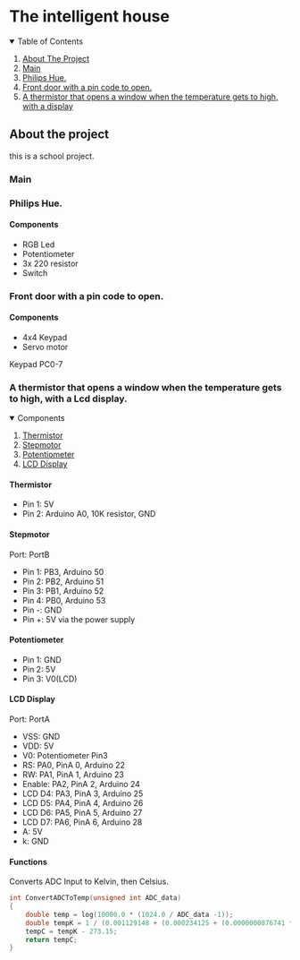 # The intelligent house

<details open="open">
  <summary>Table of Contents</summary>
  <ol>
    <li>
      <a href="#about-the-project">About The Project</a>
    </li>
     <li>
      <a href="#main">Main</a>
    </li>
     <li>
      <a href="#philips-hue">Philips Hue.</a>
    </li>
     <li>
      <a href="#front-door-with-a-pin-code-to-open">Front door with a pin code to open.</a>
    </li>
     <li>
      <a href="#a-thermistor-that-opens-a-window-when-the-temperature-gets-to-high-with-a-lcd-display">A thermistor that opens a window when the temperature gets to high, with a display</a>
    </li>
  </ol>
</details>

## About the project
this is a school project.


### Main

### Philips Hue.
#### Components
* RGB Led
* Potentiometer
* 3x 220 resistor
* Switch

### Front door with a pin code to open.
#### Components
* 4x4 Keypad
* Servo motor

Keypad PC0-7

### A thermistor that opens a window when the temperature gets to high, with a Lcd display.
<details open="open">
  <summary>Components</summary>
  <ol>
    <li>
      <a href="#thermistor">Thermistor</a>
    </li>
     <li>
      <a href="#stepmotor">Stepmotor</a>
    </li>
     <li>
      <a href="#potentiometer">Potentiometer</a>
    </li>
     <li>
      <a href="#lcd-display">LCD Display</a>
    </li>
  </ol>
</details>
 
#### Thermistor 
* Pin 1: 5V
* Pin 2:  Arduino A0, 10K resistor, GND

#### Stepmotor
Port: PortB
* Pin 1: PB3, Arduino 50
* Pin 2: PB2, Arduino 51
* Pin 3: PB1, Arduino 52
* Pin 4: PB0, Arduino 53
* Pin -: GND
* Pin +: 5V via the power supply

#### Potentiometer
* Pin 1: GND
* Pin 2: 5V
* Pin 3: V0(LCD)

#### LCD Display
Port: PortA
* VSS: GND
* VDD: 5V
* V0: Potentiometer Pin3
* RS: PA0, PinA 0, Arduino 22
* RW: PA1, PinA 1, Arduino 23
* Enable: PA2, PinA 2, Arduino 24
* LCD D4: PA3, PinA 3, Arduino 25
* LCD D5: PA4, PinA 4, Arduino 26
* LCD D6: PA5, PinA 5, Arduino 27
* LCD D7: PA6, PinA 6, Arduino 28
* A: 5V
* k: GND

#### Functions
Converts ADC Input to Kelvin, then Celsius.
```c
int ConvertADCToTemp(unsigned int ADC_data)
{
	double temp = log(10000.0 * (1024.0 / ADC_data -1));
	double tempK = 1 / (0.001129148 + (0.000234125 + (0.0000000876741 *temp *temp))*temp);
	tempC = tempK - 273.15;
	return tempC;
}
```
